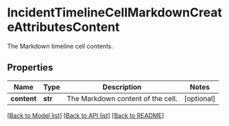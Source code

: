 # IncidentTimelineCellMarkdownCreateAttributesContent

The Markdown timeline cell contents.

## Properties

| Name        | Type    | Description                       | Notes      |
| ----------- | ------- | --------------------------------- | ---------- |
| **content** | **str** | The Markdown content of the cell. | [optional] |

[[Back to Model list]](README.md#documentation-for-models) [[Back to API list]](README.md#documentation-for-api-endpoints) [[Back to README]](README.md)
